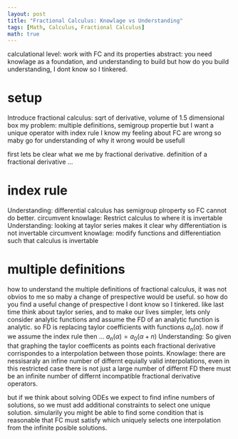 ```yaml
---
layout: post
title: "Fractional Calculus: Knowlage vs Understanding"
tags: [Math, Calculus, Fractional Calculus]
math: true
---
```


calculational level: work with FC and its properties
abstract: you need knowlage as a foundation, and understanding to build
but how do you build understanding, I dont know so I tinkered.

# setup #
Introduce fractional calculus: sqrt of derivative, volume of 1.5 dimensional box
my problem: multiple definitions, semigroup propertie but I want a unique operator with index rule
I know my feeling about FC are wrong so maby go for understanding of why it wrong would be usefull

first lets be clear what we me by fractional derivative. definition of a fractional derivative ...

# index rule #
Understanding: differential calculus has semigroup plroperty so FC cannot do better.
circumvent knowlage: Restrict calculus to where it is invertable
Understanding: looking at taylor series makes it clear why differentiation is not invertable
circumvent knowlage: modify functions and differentiation such that calculus is invertable

# multiple definitions #
how to understand the multiple definitions of fractional calculus, it was not obvios to me
so maby a change of prespective would be useful. so how do you find a useful change of prespective
I dont know so I tinkered. like last time think about taylor series, and to make our lives simpler,
lets only consider analytic functions and assume the FD of an analytic function is analytic.
so FD is replacing taylor coefficients with functions $a_n(\alpha)$.
now if we assume the index rule then ... $a_n(\alpha) = a_0(\alpha + n)$
Understanding: So given that graphing the taylor coefficents as points each fractional derivative
corrispondes to a interpolation between those points. 
Knowlage: there are nessisaraly an infine number of differnt equially valid interpolations,
even in this restricted case there is not just a large number of differnt FD there must be an
infinite number of differnt incompatible fractional derivative operators.

but if we think about solving ODEs we expect to find infine numbers of solutions, so we must add
additional constraints to select one unique solution. simularily you might be able to find some
condition that is reasonable that FC must satisfy which uniquely selects one interpolation from
the infinite posible solutions.
